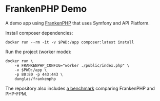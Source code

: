 # FrankenPHP Demo

A demo app using [FrankenPHP](https://frankenphp.dev) that uses
Symfony and API Platform.

Install composer dependencies:

```
docker run --rm -it -v $PWD:/app composer:latest install
```

Run the project (worker mode):

```
docker run \
    -e FRANKENPHP_CONFIG="worker ./public/index.php" \
    -v $PWD:/app \
    -p 80:80 -p 443:443 \
    dunglas/frankenphp
```

The repository also includes [a benchmark](benchmark/) comparing FrankenPHP and PHP-FPM.

